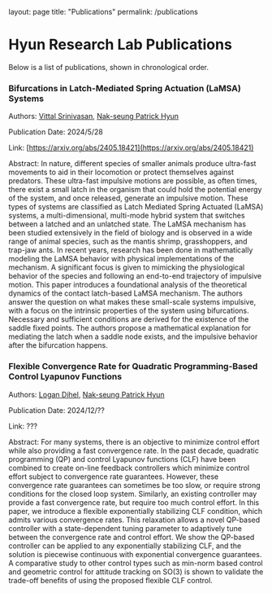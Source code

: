 layout: page
title: "Publications"
permalink: /publications

# Hyun Research Lab Publications

Below is a list of publications, shown in chronological order.

### Bifurcations in Latch-Mediated Spring Actuation (LaMSA) Systems

Authors: [Vittal Srinivasan](https://scholar.google.com/citations?user=UbBJuAEAAAAJ&hl=en&oi=ao), [Nak-seung Patrick Hyun](https://scholar.google.com/citations?user=oyeKW9UAAAAJ&hl=en)

Publication Date: 2024/5/28

Link: [https://arxiv.org/abs/2405.18421](https://arxiv.org/abs/2405.18421)

Abstract: In nature, different species of smaller animals produce ultra-fast movements to aid in their locomotion or protect themselves against predators. These ultra-fast impulsive motions are possible, as often times, there exist a small latch in the organism that could hold the potential energy of the system, and once released, generate an impulsive motion. These types of systems are classified as Latch Mediated Spring Actuated (LaMSA) systems, a multi-dimensional, multi-mode hybrid system that switches between a latched and an unlatched state. The LaMSA mechanism has been studied extensively in the field of biology and is observed in a wide range of animal species, such as the mantis shrimp, grasshoppers, and trap-jaw ants. In recent years, research has been done in mathematically modeling the LaMSA behavior with physical implementations of the mechanism. A significant focus is given to mimicking the physiological behavior of the species and following an end-to-end trajectory of impulsive motion. This paper introduces a foundational analysis of the theoretical dynamics of the contact latch-based LaMSA mechanism. The authors answer the question on what makes these small-scale systems impulsive, with a focus on the intrinsic properties of the system using bifurcations. Necessary and sufficient conditions are derived for the existence of the saddle fixed points. The authors propose a mathematical explanation for mediating the latch when a saddle node exists, and the impulsive behavior after the bifurcation happens.

### Flexible Convergence Rate for Quadratic Programming-Based Control Lyapunov Functions

Authors: [Logan Dihel](https://scholar.google.com/citations?user=yT-xnPcAAAAJ&hl=en&oi=ao), [Nak-seung Patrick Hyun](https://scholar.google.com/citations?user=oyeKW9UAAAAJ&hl=en)

Publication Date: 2024/12/??

Link: ???

Abstract: For many systems, there is an objective to minimize control effort while also providing a fast convergence rate. In the past decade, quadratic programming (QP) and control Lyapunov functions (CLF) have been combined to create on-line feedback controllers which minimize control effort subject to convergence rate guarantees. However, these convergence rate guarantees can sometimes be too slow, or require strong conditions for the closed loop system. Similarly, an existing controller may provide a fast convergence rate, but require too much control effort. In this paper, we introduce a flexible exponentially stabilizing CLF condition, which admits various convergence rates. This relaxation allows a novel QP-based controller with a state-dependent tuning parameter to adaptively tune between the convergence rate and control effort. We show the QP-based controller can be applied to any exponentially stabilizing CLF, and the solution is piecewise continuous with exponential convergence guarantees. A comparative study to other control types such as min-norm based control and geometric control for attitude tracking on SO(3) is shown to validate the trade-off benefits of using the proposed flexible CLF control.

